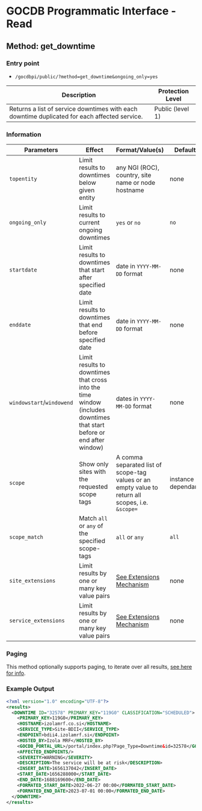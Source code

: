 # GOCDB Programmatic Interface - Read

## Method: get_downtime

### Entry point

- `/gocdbpi/public/?method=get_downtime&ongoing_only=yes`

| Description | Protection Level |
| - | - |
| Returns a list of service downtimes with each downtime duplicated for each affected service.  | Public (level 1) |

### Information

| Parameters | Effect | Format/Value(s) | Default | Example |
| - | - | - | - | - |
| `topentity` | Limit results to downtimes below given entity | any NGI (ROC), country, site name or node hostname | none | `?method=get_downtime&topentity=RAL-LCG2` |
| `ongoing_only` | Limit results to current ongoing downtimes | `yes` or `no` | `no` | `?method=get_downtime&ongoing_only=yes` |
| `startdate` | Limit results to downtimes that start after specified date | date in `YYYY-MM-DD` format | none | `?method=get_downtime&startdate=2021-12-08`  |
| `enddate` | Limit results to downtimes that end before specified date | date in `YYYY-MM-DD` format | none | `?method=get_downtime&enddate=2021-12-14`  |
| `windowstart`/`windowend` | Limit results to downtimes that cross into the time window (includes downtimes that start before or end after window) | dates in `YYYY-MM-DD` format | none | `?method=get_downtime&windowstart=2021-12-08&windowend=2021-12-15` |
| `scope` | Show only sites with the requested scope tags | A comma separated list of scope-tag values or an empty value to return all scopes, i.e. `&scope=` | instance dependant | `?method=get_site&scope=Local` |
| `scope_match` | Match `all` or `any` of the specified scope-tags | `all` or `any` | `all` | `?method=get_site&scope=Local,EGI&scope_match=any` |
| `site_extensions` | Limit results by one or many key value pairs | [See Extensions Mechanism](https://docs.egi.eu/internal/configuration-database/extension-properties/) | none | `?method=get_site&site_extensions=(KeyName=KeyValue)` |
| `service_extensions` | Limit results by one or many key value pairs | [See Extensions Mechanism](https://docs.egi.eu/internal/configuration-database/extension-properties/) | none | `?method=get_site&service_extensions=(KeyName=KeyValue)` |

### Paging

This method optionally supports paging, to iterate over all results,
[see here for info](https://wiki.egi.eu/wiki/GOCDB/notifications#Optional_Cursor_Paging_on_Read_API).

### Example Output

```xml
<?xml version="1.0" encoding="UTF-8"?>
<results>
  <DOWNTIME ID="32578" PRIMARY_KEY="119G0" CLASSIFICATION="SCHEDULED">
    <PRIMARY_KEY>119G0</PRIMARY_KEY>
    <HOSTNAME>izolamrf.co.si</HOSTNAME>
    <SERVICE_TYPE>Site-BDII</SERVICE_TYPE>
    <ENDPOINT>bdii4.izolamrf.si</ENDPOINT>
    <HOSTED_BY>Izola MRF</HOSTED_BY>
    <GOCDB_PORTAL_URL>/portal/index.php?Page_Type=Downtime&id=32578</GOCDB_PORTAL_URL>
    <AFFECTED_ENDPOINTS/>
    <SEVERITY>WARNING</SEVERITY>
    <DESCRIPTION>The service will be at risk</DESCRIPTION>
    <INSERT_DATE>1656137042</INSERT_DATE>
    <START_DATE>1656288000</START_DATE>
    <END_DATE>1688169600</END_DATE>
    <FORMATED_START_DATE>2022-06-27 00:00</FORMATED_START_DATE>
    <FORMATED_END_DATE>2023-07-01 00:00</FORMATED_END_DATE>
  </DOWNTIME>
</results>
```
